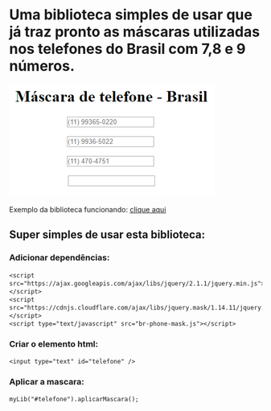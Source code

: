 # Uma biblioteca simples de usar que já traz pronto as máscaras utilizadas nos telefones do Brasil com 7,8 e 9 números.

![Exemplo](https://github.com/williansmartins/biblioteca-javascript-telefone/blob/master/exemplo.png?raw=true)

Exemplo da biblioteca funcionando: [clique aqui](https://williansmartins.github.io/biblioteca-javascript-telefone/)

## Super simples de usar esta biblioteca:

### Adicionar dependências:
```
<script src="https://ajax.googleapis.com/ajax/libs/jquery/2.1.1/jquery.min.js"></script>
<script src="https://cdnjs.cloudflare.com/ajax/libs/jquery.mask/1.14.11/jquery.mask.min.js"></script>
<script type="text/javascript" src="br-phone-mask.js"></script>
```

### Criar o elemento html:
```
<input type="text" id="telefone" />
```

### Aplicar a mascara:
```
myLib("#telefone").aplicarMascara();
```
